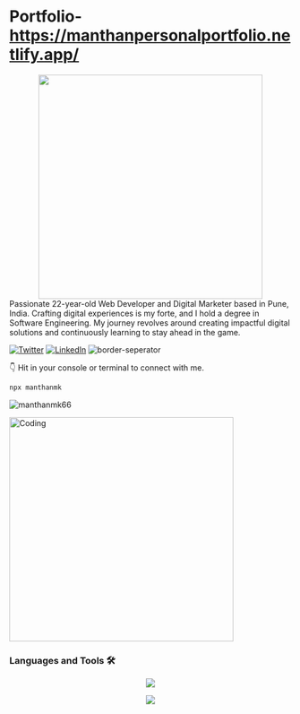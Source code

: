 # Portfolio- https://manthanpersonalportfolio.netlify.app/




<div style="text-align: center;"> 
  <img width="400" src="https://readme-typing-svg.herokuapp.com?font=JetBrains+Mono&weight=600&size=30&duration=3000&color=2AF7B4&width=535&lines=Hi%2C+I'm+Manthan%F0%9F%91%8B;Let's+Connect!"/>
</div>
Passionate 22-year-old Web Developer and Digital Marketer based in Pune, India. Crafting digital experiences is my forte, and I hold a degree in Software Engineering. My journey revolves around creating impactful digital solutions and continuously learning to stay ahead in the game. 


[![Twitter](https://skillicons.dev/icons?i=twitter)](https://twitter.com/manthan_reddy)
[![LinkedIn](https://skillicons.dev/icons?i=linkedin)](https://www.linkedin.com/in/manthan-kasle-1953b2193/)
![border-seperator](assets/borderseparator.gif) 

👇 Hit in your console or terminal to connect with me.

```bash
npx manthanmk
```



<p align="left"> <img src="https://komarev.com/ghpvc/?username=manthanmk66&label=Profile%20views&color=0e75b6&style=flat" alt="manthanmk66" /> </p>
<img aligh="right" alt="Coding" width="400" src="https://camo.githubusercontent.com/cae12fddd9d6982901d82580bdf321d81fb299141098ca1c2d4891870827bf17/68747470733a2f2f6d69726f2e6d656469756d2e636f6d2f6d61782f313336302f302a37513379765349765f7430696f4a2d5a2e676966" >


### Languages and Tools 🛠 
<p align="center">
  <a href="https://skillicons.dev">
    <img src="https://skillicons.dev/icons?i=nextjs,react,redux,ts,vite,nodejs,express,tailwind,mongodb,d3,java,spring,mysql,js,jquery,linux,aws,git,firebase,docker,dotnet,c,cs,cpp,vscode,eclipse,figma,vercel,notion,ps,postman,replit" />
  </a>
</p>



<p align="center">
  <img src="https://capsule-render.vercel.app/api?type=waving&color=gradient&height=100&section=footer"/>
</p>

